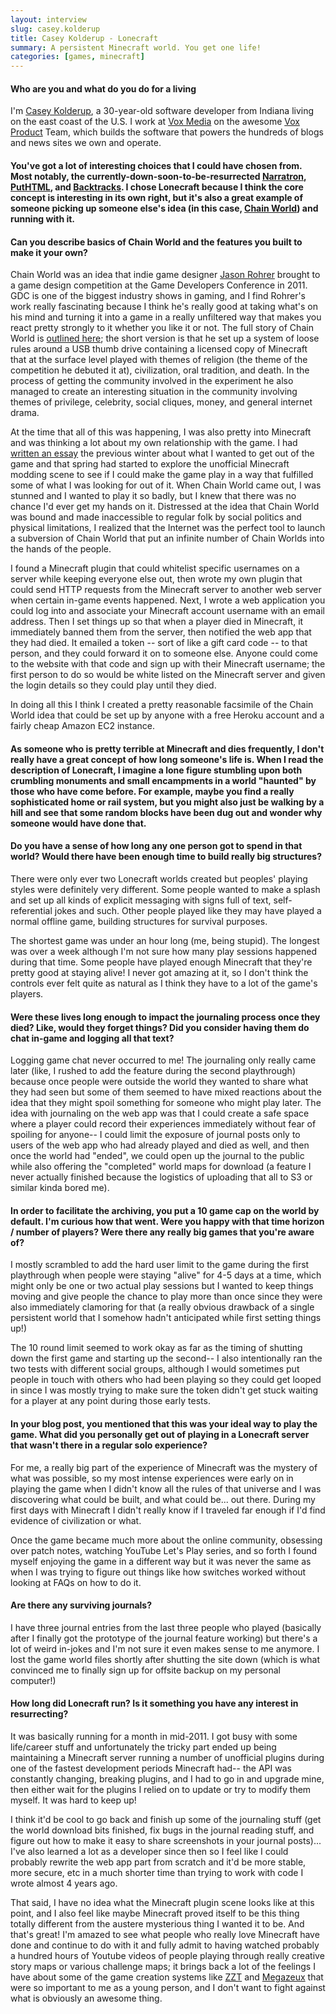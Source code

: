 ```yaml
---
layout: interview
slug: casey.kolderup
title: Casey Kolderup - Lonecraft
summary: A persistent Minecraft world. You get one life!
categories: [games, minecraft]
---
```


#### Who are you and what do you do for a living

I'm [Casey Kolderup](http://twitter.com/ckolderup), a 30-year-old software developer from Indiana living on the east coast of the U.S. I work at [Vox Media](http://www.voxmedia.com/) on the awesome [Vox Product](http://product.voxmedia.com/) Team, which builds the software that powers the hundreds of blogs and news sites we own and operate.

#### You've got a lot of interesting choices that I could have chosen from. Most notably, the currently-down-soon-to-be-resurrected [Narratron](http://narratron.com), [PutHTML](http://puthtml.com), and [Backtracks](http://backtracks.co/). I chose Lonecraft because I think the core concept is interesting in its own right, but it's also a great example of someone picking up someone else's idea (in this case, [Chain World](http://en.wikipedia.org/wiki/Chain_World)) and running with it.

#### Can you describe basics of Chain World and the features you built to make it your own?

Chain World was an idea that indie game designer [Jason Rohrer](https://twitter.com/jasonrohrer) brought to a game design competition at the Game Developers Conference in 2011. GDC is one of the biggest industry shows in gaming, and I find Rohrer's work really fascinating because I think he's really good at taking what's on his mind and turning it into a game in a really unfiltered way that makes you react pretty strongly to it whether you like it or not. The full story of Chain World is [outlined here](http://www.wired.com/2011/07/mf_chainworld/all/); the short version is that he set up a system of loose rules around a USB thumb drive containing a licensed copy of Minecraft that at the surface level played with themes of religion (the theme of the competition he debuted it at), civilization, oral tradition, and death. In the process of getting the community involved in the experiment he also managed to create an interesting situation in the community involving themes of privilege, celebrity, social cliques, money, and general internet drama.

At the time that all of this was happening, I was also pretty into Minecraft and was thinking a lot about my own relationship with the game. I had [written an essay](http://warpskip.com/post/1648277202) the previous winter about what I wanted to get out of the game and that spring had started to explore the unofficial Minecraft modding scene to see if I could make the game play in a way that fulfilled some of what I was looking for out of it. When Chain World came out, I was stunned and I wanted to play it so badly, but I knew that there was no chance I'd ever get my hands on it. Distressed at the idea that Chain World was bound and made inaccessible to regular folk by social politics and physical limitations, I realized that the Internet was the perfect tool to launch a subversion of Chain World that put an infinite number of Chain Worlds into the hands of the people.

I found a Minecraft plugin that could whitelist specific usernames on a server while keeping everyone else out, then wrote my own plugin that could send HTTP requests from the Minecraft server to another web server when certain in-game events happened. Next, I wrote a web application you could log into and associate your Minecraft account username with an email address. Then I set things up so that when a player died in Minecraft, it immediately banned them from the server, then notified the web app that they had died. It emailed a token -- sort of like a gift card code -- to that person, and they could forward it on to someone else. Anyone could come to the website with that code and sign up with their Minecraft username; the first person to do so would be white listed on the Minecraft server and given the login details so they could play until they died.

In doing all this I think I created a pretty reasonable facsimile of the Chain World idea that could be set up by anyone with a free Heroku account and a fairly cheap Amazon EC2 instance.

#### As someone who is pretty terrible at Minecraft and dies frequently, I don't really have  a great concept of how long someone's life is. When I read the description of Lonecraft, I imagine a lone figure stumbling upon both crumbling monuments and small encampments in a world "haunted" by those who have come before. For example, maybe you find a really sophisticated home or rail system, but you might also just be walking by a hill and see that some random blocks have been dug out and wonder why someone would have done that.

#### Do you have a sense of how long any one person got to spend in that world? Would there have been enough time to build really big structures?

There were only ever two Lonecraft worlds created but peoples' playing styles were definitely very different. Some people wanted to make a splash and set up all kinds of explicit messaging with signs full of text, self-referential jokes and such. Other people played like they may have played a normal offline game, building structures for survival purposes.

The shortest game was under an hour long (me, being stupid). The longest was over a week although I'm not sure how many play sessions happened during that time. Some people have played enough Minecraft that they're pretty good at staying alive! I never got amazing at it, so I don't think the controls ever felt quite as natural as I think they have to a lot of the game's players.

#### Were these lives long enough to impact the journaling process once they died? Like, would they forget things? Did you consider having them do chat in-game and logging all that text?

Logging game chat never occurred to me! The journaling only really came later (like, I rushed to add the feature during the second playthrough) because once people were outside the world they wanted to share what they had seen but some of them seemed to have mixed reactions about the idea that they might spoil something for someone who might play later. The idea with journaling on the web app was that I could create a safe space where a player could record their experiences immediately without fear of spoiling for anyone-- I could limit the exposure of journal posts only to users of the web app who had already played and died as well, and then once the world had "ended", we could open up the journal to the public while also offering the "completed" world maps for download (a feature I never actually finished because the logistics of uploading that all to S3 or similar kinda bored me).

#### In order to facilitate the archiving, you put a 10 game cap on the world by default. I'm curious how that went. Were you happy with that time horizon / number of players? Were there any really big games that you're aware of?

I mostly scrambled to add the hard user limit to the game during the first playthrough when people were staying "alive" for 4-5 days at a time, which might only be one or two actual play sessions but I wanted to keep things moving and give people the chance to play more than once since they were also immediately clamoring for that (a really obvious drawback of a single persistent world that I somehow hadn't anticipated while first setting things up!)

The 10 round limit seemed to work okay as far as the timing of shutting down the first game and starting up the second-- I also intentionally ran the two tests with different social groups, although I would sometimes put people in touch with others who had been playing so they could get looped in since I was mostly trying to make sure the token didn't get stuck waiting for a player at any point during those early tests.

#### In your blog post, you mentioned that this was your ideal way to play the game. What did you personally get out of playing in a Lonecraft server that wasn't there in a regular solo experience?

For me, a really big part of the experience of Minecraft was the mystery of what was possible, so my most intense experiences were early on in playing the game when I didn't know all the rules of that universe and I was discovering what could be built, and what could be... out there. During my first days with Minecraft I didn't really know if I traveled far enough if I'd find evidence of civilization or what.

Once the game became much more about the online community, obsessing over patch notes, watching YouTube Let's Play series, and so forth I found myself enjoying the game in a different way but it was never the same as when I was trying to figure out things like how switches worked without looking at FAQs on how to do it.

#### Are there any surviving journals?

I have three journal entries from the last three people who played (basically after I finally got the prototype of the journal feature working) but there's a lot of weird in-jokes and I'm not sure it even makes sense to me anymore. I lost the game world files shortly after shutting the site down (which is what convinced me to finally sign up for offsite backup on my personal computer!)

#### How long did Lonecraft run? Is it something you have any interest in resurrecting?

It was basically running for a month in mid-2011. I got busy with some life/career stuff and unfortunately the tricky part ended up being maintaining a Minecraft server running a number of unofficial plugins during one of the fastest development periods Minecraft had-- the API was constantly changing, breaking plugins, and I had to go in and upgrade mine, then either wait for the plugins I relied on to update or try to modify them myself. It was hard to keep up!

I think it'd be cool to go back and finish up some of the journaling stuff (get the world download bits finished, fix bugs in the journal reading stuff, and figure out how to make it easy to share screenshots in your journal posts)... I've also learned a lot as a developer since then so I feel like I could probably rewrite the web app part from scratch and it'd be more stable, more secure, etc in a much shorter time than trying to work with code I wrote almost 4 years ago.

That said, I have no idea what the Minecraft plugin scene looks like at this point, and I also feel like maybe Minecraft proved itself to be this thing totally different from the austere mysterious thing I wanted it to be. And that's great! I'm amazed to see what people who really love Minecraft have done and continue to do with it and fully admit to having watched probably a hundred hours of Youtube videos of people playing through really creative story maps or various challenge maps; it brings back a lot of the feelings I have about some of the game creation systems like [ZZT](http://en.wikipedia.org/wiki/ZZT) and [Megazeux](http://vault.digitalmzx.net/index.php) that were so important to me as a young person, and I don't want to fight against what is obviously an awesome thing.
